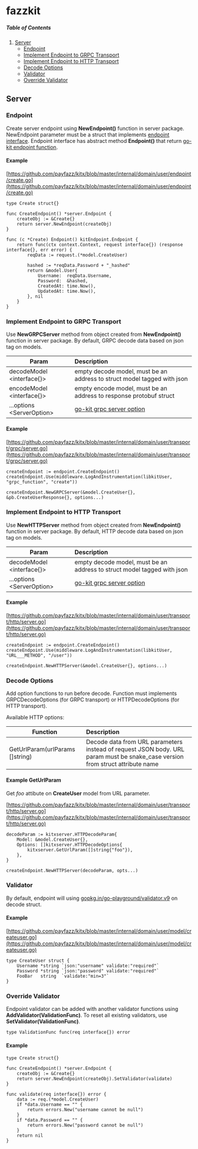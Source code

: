 # fazzkit

##### Table of Contents  
1. [Server](#server)
    * [Endpoint](#endpoint)
    * [Implement Endpoint to GRPC Transport](#grpc_transport)
    * [Implement Endpoint to HTTP Transport](#http_transport)
    * [Decode Options](#http_decode_options)
    * [Validator](#validator)
    * [Override Validator](#override_validator)

<a name="server"/>

## Server

<a name="endpoint"/>

### Endpoint

Create server endpoint using **NewEndpoint()** function in server package. NewEndpoint parameter must be a struct that implements [endpoint interface](https://github.com/payfazz/kitx/blob/master/pkg/server/server.go). Endpoint interface has abstract method **Endpoint()** that return [go-kit endpoint function](https://godoc.org/github.com/go-kit/kit/endpoint#Endpoint).

#### Example

[https://github.com/payfazz/kitx/blob/master/internal/domain/user/endpoint/create.go](https://github.com/payfazz/kitx/blob/master/internal/domain/user/endpoint/create.go)
```
type Create struct{}

func CreateEndpoint() *server.Endpoint {
    createObj := &Create{}
    return server.NewEndpoint(createObj)
}

func (c *Create) Endpoint() kitEndpoint.Endpoint {
    return func(ctx context.Context, request interface{}) (response interface{}, err error) {
        reqData := request.(*model.CreateUser)

        hashed := *reqData.Password + "_hashed"
        return &model.User{
            Username:  reqData.Username,
            Password:  &hashed,
            CreatedAt: time.Now(),
            UpdatedAt: time.Now(),
        }, nil
    }
}
```

<a name="grpc_transport"/>

### Implement Endpoint to GRPC Transport

Use **NewGRPCServer** method from object created from **NewEndpoint()** function in server package. By default, GRPC decode data based on json tag on models.

| Param                             | Description                                                             |
|-----------------------------------|:------------------------------------------------------------------------|
| decodeModel &lt;interface{}>         | empty decode model, must be an address to struct model tagged with json |
| encodeModel &lt;interface{}>         | empty encode model, must be an address to response protobuf struct      |
| ...options &lt;ServerOption>         | [go-kit grpc server option](https://godoc.org/github.com/go-kit/kit/transport/grpc#ServerOption) |

#### Example

[https://github.com/payfazz/kitx/blob/master/internal/domain/user/transport/grpc/server.go](https://github.com/payfazz/kitx/blob/master/internal/domain/user/transport/grpc/server.go)

```
createEndpoint := endpoint.CreateEndpoint()
createEndpoint.Use(middleware.LogAndInstrumentation(libkitUser, "grpc_function", "create"))

createEndpoint.NewGRPCServer(&model.CreateUser{}, &pb.CreateUserResponse{}, options...)
```

<a name="http_transport"/>

### Implement Endpoint to HTTP Transport

Use **NewHTTPServer** method from object created from **NewEndpoint()** function in server package. By default, HTTP decode data based on json tag on models.

| Param                             | Description                                                             |
|-----------------------------------|:------------------------------------------------------------------------|
| decodeModel &lt;interface{}>         | empty decode model, must be an address to struct model tagged with json |
| ...options &lt;ServerOption>         | [go-kit grpc server option](https://godoc.org/github.com/go-kit/kit/transport/grpc#ServerOption) |

#### Example

[https://github.com/payfazz/kitx/blob/master/internal/domain/user/transport/http/server.go](https://github.com/payfazz/kitx/blob/master/internal/domain/user/transport/http/server.go)

```
createEndpoint := endpoint.CreateEndpoint()
createEndpoint.Use(middleware.LogAndInstrumentation(libkitUser, "URL___METHOD", "/user"))

createEndpoint.NewHTTPServer(&model.CreateUser{}, options...)
```

<a name="http_decode_options"/>

### Decode Options

Add option functions to run before decode. Function must implements GRPCDecodeOptions (for GRPC transport) or HTTPDecodeOptions (for HTTP transport).

Available HTTP options:

| Function                          | Description                                                             |
|-----------------------------------|:------------------------------------------------------------------------|
| GetUrlParam(urlParams []string)   | Decode data from URL parameters instead of request JSON body. URL param must be snake_case version from struct attribute name |

#### Example GetUrlParam

Get *foo* attibute on **CreateUser** model from URL parameter.

[https://github.com/payfazz/kitx/blob/master/internal/domain/user/transport/http/server.go](https://github.com/payfazz/kitx/blob/master/internal/domain/user/transport/http/server.go)

```
decodeParam := kitxserver.HTTPDecodeParam{
    Model: &model.CreateUser{},
    Options: []kitxserver.HTTPDecodeOptions{
        kitxserver.GetUrlParam([]string{"foo"}),
    },
}

createEndpoint.NewHTTPServer(decodeParam, opts...)
```

<a name="validator"/>

### Validator

By default, endpoint will using [gopkg.in/go-playground/validator.v9](https://gopkg.in/go-playground/validator.v9) on decode struct.


#### Example

[https://github.com/payfazz/kitx/blob/master/internal/domain/user/model/createuser.go](https://github.com/payfazz/kitx/blob/master/internal/domain/user/model/createuser.go)

```
type CreateUser struct {
    Username *string `json:"username" validate:"required"`
    Password *string `json:"password" validate:"required"`
    FooBar   string  `validate:"min=3"`
}
```

<a name="override_validator"/>

### Override Validator

Endpoint validator can be added with another validator functions using **AddValidator(ValidationFunc)**. To reset all existing validators, use **SetValidator(ValidationFunc)**.

```
type ValidationFunc func(req interface{}) error
```

#### Example

```
type Create struct{}

func CreateEndpoint() *server.Endpoint {
    createObj := &Create{}
    return server.NewEndpoint(createObj).SetValidator(validate)
}

func validate(req interface{}) error {
    data := req.(*model.CreateUser)
    if *data.Username == "" {
        return errors.New("username cannot be null")
    }
    if *data.Password == "" {
        return errors.New("password cannot be null")
    }
    return nil
}
```
